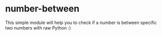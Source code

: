 # number-between
This simple module will help you to check if a number is between specific two numbers with raw Python  :)

